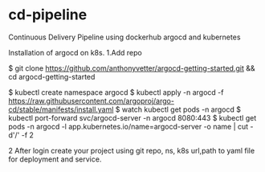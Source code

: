 # cd-pipeline
Continuous Delivery Pipeline using dockerhub argocd and kubernetes 

Installation of argocd on k8s.
1.Add repo

$ git clone https://github.com/anthonyvetter/argocd-getting-started.git && cd argocd-getting-started

$ kubectl create namespace argocd
$ kubectl apply -n argocd -f https://raw.githubusercontent.com/argoproj/argo-cd/stable/manifests/install.yaml
$ watch kubectl get pods -n argocd
$ kubectl port-forward svc/argocd-server -n argocd 8080:443
$ kubectl get pods -n argocd -l app.kubernetes.io/name=argocd-server -o name | cut -d'/' -f 2

2 After login create your project using git repo, ns, k8s url,path to yaml file for deployment and service.